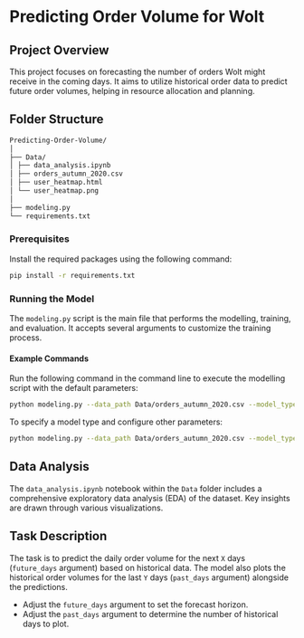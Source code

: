 # Predicting Order Volume for Wolt

## Project Overview
This project focuses on forecasting the number of orders Wolt might receive in the coming days. It aims to utilize historical order data to predict future order volumes, helping in resource allocation and planning.

## Folder Structure
```bash
Predicting-Order-Volume/
│
├── Data/
│ ├── data_analysis.ipynb
│ ├── orders_autumn_2020.csv
│ ├── user_heatmap.html
│ └── user_heatmap.png
│
├── modeling.py
└── requirements.txt
```
### Prerequisites
Install the required packages using the following command:
```bash
pip install -r requirements.txt
```
### Running the Model
The `modeling.py` script is the main file that performs the modelling, training, and evaluation. It accepts several arguments to customize the training process.

#### Example Commands
Run the following command in the command line to execute the modelling script with the default parameters:
```bash
python modeling.py --data_path Data/orders_autumn_2020.csv --model_type forest
```
To specify a model type and configure other parameters:
```bash
python modeling.py --data_path Data/orders_autumn_2020.csv --model_type all --n_estimators 150 --epochs 40 --units_layers 500,250,500 --solver adam --future_days 10 --past_days 14
```

## Data Analysis
The `data_analysis.ipynb` notebook within the `Data` folder includes a comprehensive exploratory data analysis (EDA) of the dataset. Key insights are drawn through various visualizations.

## Task Description
The task is to predict the daily order volume for the next `X` days (`future_days` argument) based on historical data. The model also plots the historical order volumes for the last `Y` days (`past_days` argument) alongside the predictions.
- Adjust the `future_days` argument to set the forecast horizon.
- Adjust the `past_days` argument to determine the number of historical days to plot.
